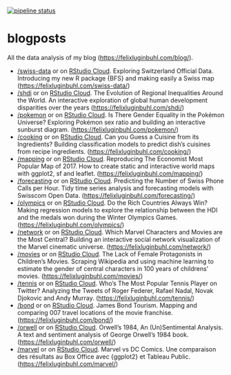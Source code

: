 <!-- badges: start -->
[![pipeline status](https://gitlab.com/lgnbhl/blogposts/badges/master/pipeline.svg)](https://gitlab.com/lgnbhl/blogposts/pipelines)
<!-- badges: end -->

# blogposts

All the data analysis of my blog (https://felixluginbuhl.com/blog/).

- [/swiss-data](https://github.com/lgnbhl/blogposts/tree/master/swiss-data) or on [RStudio Cloud](https://rstudio.cloud/project/673254). Exploring Switzerland Official Data. Introducing my new R package {BFS} and making easily a Swiss map (https://felixluginbuhl.com/swiss-data/)
- [/shdi](https://github.com/lgnbhl/blogposts/tree/master/shdi) or on [RStudio Cloud](https://rstudio.cloud/project/326149). The Evolution of Regional Inequalities Around the World. An interactive exploration of global human development disparities over the years (https://felixluginbuhl.com/shdi/)
- [/pokemon](https://github.com/lgnbhl/blogposts/tree/master/pokemon) or on [RStudio Cloud](https://rstudio.cloud/project/326126). Is There Gender Equality in the Pokémon Universe? Exploring Pokémon sex ratio and building an interactive sunburst diagram. (https://felixluginbuhl.com/pokemon/)
- [/cooking](https://github.com/lgnbhl/blogposts/tree/master/cooking) or on [RStudio Cloud](https://rstudio.cloud/project/326094). Can you Guess a Cuisine from its Ingredients? Building classification models to predict dish’s cuisines from recipe ingredients. (https://felixluginbuhl.com/cooking/)
- [/mapping](https://github.com/lgnbhl/blogposts/tree/master/mapping) or on [RStudio Cloud](https://rstudio.cloud/project/324130). Reproducing The Economist Most Popular Map of 2017. How to create static and interactive world maps with ggplot2, sf and leaflet. (https://felixluginbuhl.com/mapping/)
- [/forecasting](https://github.com/lgnbhl/blogposts/tree/master/forecasting) or on [RStudio Cloud](https://rstudio.cloud/project/324026). Predicting the Number of Swiss Phone Calls per Hour. Tidy time series analysis and forecasting models with Swisscom Open Data. (https://felixluginbuhl.com/forecasting/)
- [/olympics](https://github.com/lgnbhl/blogposts/tree/master/olympics) or on [RStudio Cloud](https://rstudio.cloud/project/326451). Do the Rich Countries Always Win? Making regression models to explore the relationship between the HDI and the medals won during the Winter Olympics Games. (https://felixluginbuhl.com/olympics/)
- [/network](https://github.com/lgnbhl/blogposts/tree/master/network) or on [RStudio Cloud](https://rstudio.cloud/project/323057). Which Marvel Characters and Movies are the Most Central? Building an interactive social network visualization of the Marvel cinematic universe. (https://felixluginbuhl.com/network/)
- [/movies](https://github.com/lgnbhl/blogposts/tree/master/movies) or on [RStudio Cloud](https://rstudio.cloud/project/322891). The Lack of Female Protagonists in Children’s Movies. Scraping Wikipedia and using machine learning to estimate the gender of central characters in 100 years of childrens’ movies. (https://felixluginbuhl.com/movies/)
- [/tennis](https://github.com/lgnbhl/blogposts/tree/master/tennis) or on [RStudio Cloud](https://rstudio.cloud/project/322523). Who’s The Most Popular Tennis Player on Twitter? Analyzing the Tweets of Roger Federer, Rafael Nadal, Novak Djokovic and Andy Murray. (https://felixluginbuhl.com/tennis/)
- [/bond](https://github.com/lgnbhl/blogposts/tree/master/bond) or on [RStudio Cloud](https://rstudio.cloud/project/322463). James Bond Tourism. Mapping and comparing 007 travel locations of the movie franchise. (https://felixluginbuhl.com/bond/)
- [/orwell](https://github.com/lgnbhl/blogposts/tree/master/orwell) or on [RStudio Cloud](https://rstudio.cloud/project/322436). Orwell’s 1984, An (Un)Sentimental Analysis. A text and sentiment analysis of George Orwell’s 1984 book. (https://felixluginbuhl.com/orwell/)
- [/marvel](https://github.com/lgnbhl/blogposts/tree/master/marvel) or on [RStudio Cloud](https://rstudio.cloud/project/322375). Marvel vs DC Comics. Une comparaison des résultats au Box Office avec {ggplot2} et Tableau Public. (https://felixluginbuhl.com/marvel/)
